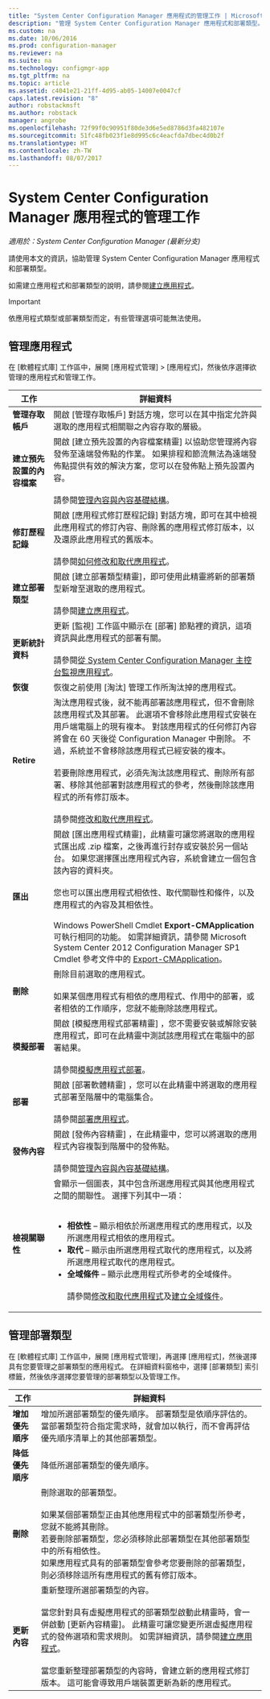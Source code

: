 ```yaml
---
title: "System Center Configuration Manager 應用程式的管理工作 | Microsoft Docs"
description: "管理 System Center Configuration Manager 應用程式和部署類型。"
ms.custom: na
ms.date: 10/06/2016
ms.prod: configuration-manager
ms.reviewer: na
ms.suite: na
ms.technology: configmgr-app
ms.tgt_pltfrm: na
ms.topic: article
ms.assetid: c4041e21-21ff-4d95-ab05-14007e0047cf
caps.latest.revision: "8"
author: robstackmsft
ms.author: robstack
manager: angrobe
ms.openlocfilehash: 72f99f0c90951f80de3d6e5ed8786d3fa482107e
ms.sourcegitcommit: 51fc48fb023f1e8d995c6c4eacfda7dbec4d0b2f
ms.translationtype: HT
ms.contentlocale: zh-TW
ms.lasthandoff: 08/07/2017
---
```

# <a name="management-tasks-for-system-center-configuration-manager-applications"></a>System Center Configuration Manager 應用程式的管理工作

*適用於：System Center Configuration Manager (最新分支)*

請使用本文的資訊，協助管理 System Center Configuration Manager 應用程式和部署類型。  

如需建立應用程式和部署類型的說明，請參閱[建立應用程式](../../apps/deploy-use/create-applications.md)。  

> [!IMPORTANT]  
>  依應用程式類型或部署類型而定，有些管理選項可能無法使用。  

##  <a name="manage-applications"></a>管理應用程式  
 在 [軟體程式庫] 工作區中，展開 [應用程式管理] > [應用程式]，然後依序選擇欲管理的應用程式和管理工作。  

|工作|詳細資料|  
|----------|-------------|  
|**管理存取帳戶**|開啟 [管理存取帳戶]  對話方塊，您可以在其中指定允許與選取的應用程式相關聯之內容存取的層級。|  
|**建立預先設置的內容檔案**|開啟 [建立預先設置的內容檔案精靈]  以協助您管理將內容發佈至遠端發佈點的作業。 如果排程和節流無法為遠端發佈點提供有效的解決方案，您可以在發佈點上預先設置內容。<br /><br /> 請參閱[管理內容與內容基礎結構](../../core/servers/deploy/configure/manage-content-and-content-infrastructure.md)。|  
|**修訂歷程記錄**|開啟 [應用程式修訂歷程記錄] 對話方塊，即可在其中檢視此應用程式的修訂內容、刪除舊的應用程式修訂版本，以及還原此應用程式的舊版本。<br /><br /> 請參閱[如何修改和取代應用程式](../../apps/deploy-use/revise-and-supersede-applications.md)。|  
|**建立部署類型**|開啟 [建立部署類型精靈]，即可使用此精靈將新的部署類型新增至選取的應用程式。<br /><br /> 請參閱[建立應用程式](../../apps/deploy-use/create-applications.md)。|  
|**更新統計資料**|更新 [監視]  工作區中顯示在 [部署]  節點裡的資訊，這項資訊與此應用程式的部署有關。<br /><br /> 請參閱[從 System Center Configuration Manager 主控台監視應用程式](../../apps/deploy-use/monitor-applications-from-the-console.md)。|  
|**恢復**|恢復之前使用 [淘汰] 管理工作所淘汰掉的應用程式。|  
|**Retire**|淘汰應用程式後，就不能再部署該應用程式，但不會刪除該應用程式及其部署。 此選項不會移除此應用程式安裝在用戶端電腦上的現有複本。 對該應用程式的任何修訂內容將會在 60 天後從 Configuration Manager 中刪除。 不過，系統並不會移除該應用程式已經安裝的複本。<br /><br /> 若要刪除應用程式，必須先淘汰該應用程式、刪除所有部署、移除其他部署對該應用程式的參考，然後刪除該應用程式的所有修訂版本。<br /><br /> 請參閱[修改和取代應用程式](../../apps/deploy-use/revise-and-supersede-applications.md)。|  
|**匯出**|開啟 [匯出應用程式精靈]，此精靈可讓您將選取的應用程式匯出成 .zip 檔案，之後再進行封存或安裝於另一個站台。 如果您選擇匯出應用程式內容，系統會建立一個包含該內容的資料夾。<br /><br /> 您也可以匯出應用程式相依性、取代關聯性和條件，以及應用程式的內容及其相依性。<br /><br /> Windows PowerShell Cmdlet **Export-CMApplication** 可執行相同的功能。 如需詳細資訊，請參閱 Microsoft System Center 2012 Configuration Manager SP1 Cmdlet 參考文件中的 [Export-CMApplication](http://go.microsoft.com/fwlink/p/?LinkID=258880)。|  
|**刪除**|刪除目前選取的應用程式。<br /><br /> 如果某個應用程式有相依的應用程式、作用中的部署，或者相依的工作順序，您就不能刪除該應用程式。|  
|**模擬部署**|開啟 [模擬應用程式部署精靈]  ，您不需要安裝或解除安裝應用程式，即可在此精靈中測試該應用程式在電腦中的部署結果。<br /><br /> 請參閱[模擬應用程式部署](../../apps/deploy-use/simulate-application-deployments.md)。|  
|**部署**|開啟 [部署軟體精靈]  ，您可以在此精靈中將選取的應用程式部署至階層中的電腦集合。<br /><br /> 請參閱[部署應用程式](../../apps/deploy-use/deploy-applications.md)。|  
|**發佈內容**|開啟 [發佈內容精靈]  ，在此精靈中，您可以將選取的應用程式內容複製到階層中的發佈點。<br /><br /> 請參閱[管理內容與內容基礎結構](../../core/servers/deploy/configure/manage-content-and-content-infrastructure.md)。|  
|**檢視關聯性**|會顯示一個圖表，其中包含所選應用程式與其他應用程式之間的關聯性。 選擇下列其中一項：<br><br><ul><li>**相依性** – 顯示相依於所選應用程式的應用程式，以及所選應用程式相依的應用程式。</li><li>**取代** – 顯示由所選應用程式取代的應用程式，以及將所選應用程式取代的應用程式。</li><li>**全域條件** – 顯示此應用程式所參考的全域條件。</li></ol><br /> 請參閱[修改和取代應用程式](../../apps/deploy-use/revise-and-supersede-applications.md)及[建立全域條件](../../apps/deploy-use/create-global-conditions.md)。|  

##  <a name="manage-deployment-types"></a>管理部署類型  
 在 [軟體程式庫] 工作區中，展開 [應用程式管理]，再選擇 [應用程式]，然後選擇具有您要管理之部署類型的應用程式。 在詳細資料窗格中，選擇 [部署類型] 索引標籤，然後依序選擇您要管理的部署類型以及管理工作。  

|工作|詳細資料|  
|----------|-------------|  
|**增加優先順序**|增加所選部署類型的優先順序。 部署類型是依順序評估的。 當部署類型符合指定需求時，就會加以執行，而不會再評估優先順序清單上的其他部署類型。|  
|**降低優先順序**|降低所選部署類型的優先順序。|  
|**刪除**|刪除選取的部署類型。<br><br>如果某個部署類型正由其他應用程式中的部署類型所參考，您就不能將其刪除。<br>若要刪除部署類型，您必須移除此部署類型在其他部署類型中的所有相依性。<br>如果應用程式具有的部署類型會參考您要刪除的部署類型，則必須移除這所有應用程式的舊有修訂版本。|  
|**更新內容**|重新整理所選部署類型的內容。<br /><br /> 當您針對具有虛擬應用程式的部署類型啟動此精靈時，會一併啟動 [更新內容精靈]。 此精靈可讓您變更所選虛擬應用程式的發佈選項和需求規則。 如需詳細資訊，請參閱[建立應用程式](../../apps/deploy-use/create-applications.md)。<br /><br /> 當您重新整理部署類型的內容時，會建立新的應用程式修訂版本。 這可能會導致用戶端裝置更新為新的應用程式。|  

